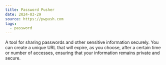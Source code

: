```yaml
---
title: Password Pusher
date: 2024-03-29
source: https://pwpush.com
tags:
  - password
---
```


A tool for sharing passwords and other sensitive information securely. You can create a unique URL that will expire, as you choose, after a certain time or number of accesses, ensuring that your information remains private and secure.
